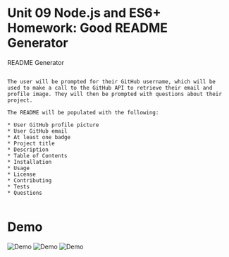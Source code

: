 # Unit 09 Node.js and ES6+ Homework: Good README Generator
README Generator
```

The user will be prompted for their GitHub username, which will be used to make a call to the GitHub API to retrieve their email and profile image. They will then be prompted with questions about their project.

The README will be populated with the following:

* User GitHub profile picture 
* User GitHub email
* At least one badge
* Project title
* Description
* Table of Contents
* Installation
* Usage
* License
* Contributing
* Tests
* Questions


```

# Demo

![Demo](Demo1.gif)
![Demo](Demo2.gif)
![Demo](Demo3.gif)
